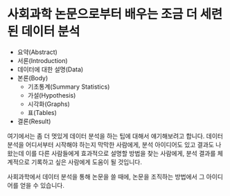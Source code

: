 # 사회과학 논문으로부터 배우는 조금 더 세련된 데이터 분석

* 요약(Abstract)
* 서론(Introduction)
* 데이터에 대한 설명(Data)
* 본론(Body)
  * 기초통계(Summary Statistics)
  * 가설(Hypothesis)
  * 시각화(Graphs)
  * 표(Tables)
* 결론(Result)

여기에서는 좀 더 멋있게 데이터 분석을 하는 팁에 대해서 얘기해보려고 합니다. 데이터 분석을 어디서부터 시작해야 하는지 막막한 사람에게, 분석 아이디어도 있고 결과도 나왔는데 이를 다른 사람들에게 효과적으로 설명할 방법을 찾는 사람에게, 분석 결과를 체계적으로 기록하고 싶은 사람에게 도움이 될 것입니다.

사회과학에서 데이터 분석을 통해 논문을 쓸 때에, 논문을 조직하는 방법에서 그 아이디어를 얻을 수 있습니다.
